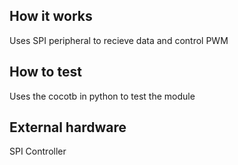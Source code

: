 ## How it works

Uses SPI peripheral to recieve data and control PWM

## How to test

Uses the cocotb in python to test the module

## External hardware

SPI Controller
